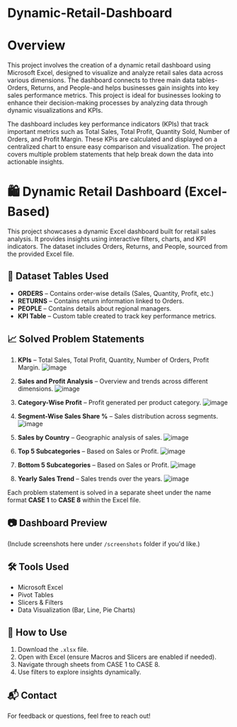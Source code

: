 # Dynamic-Retail-Dashboard
# Overview
This project involves the creation of a dynamic retail dashboard using Microsoft Excel, designed to visualize and analyze retail sales data across various dimensions. The dashboard connects to three main data tables-Orders, Returns, and People-and helps businesses gain insights into key sales performance metrics. This project is ideal for businesses looking to enhance their decision-making processes by analyzing data through dynamic visualizations and KPIs.

The dashboard includes key performance indicators (KPls) that track important metrics such as Total Sales, Total Profit, Quantity Sold, Number of Orders, and Profit Margin. These KPis are calculated and displayed on a centralized chart to ensure easy comparison and visualization. The project covers multiple problem statements that help break down the data into actionable insights.

# 🛍️ Dynamic Retail Dashboard (Excel-Based)

This project showcases a dynamic Excel dashboard built for retail sales analysis. It provides insights using interactive filters, charts, and KPI indicators. The dataset includes Orders, Returns, and People, sourced from the provided Excel file.

## 📂 Dataset Tables Used

- **ORDERS** – Contains order-wise details (Sales, Quantity, Profit, etc.)
- **RETURNS** – Contains return information linked to Orders.
- **PEOPLE** – Contains details about regional managers.
- **KPI Table** – Custom table created to track key performance metrics.

## 📈 Solved Problem Statements

1. **KPIs** – Total Sales, Total Profit, Quantity, Number of Orders, Profit Margin.
![image](https://github.com/user-attachments/assets/61723367-563c-4e07-a729-91a0a1b3b3dc)

2. **Sales and Profit Analysis** – Overview and trends across different dimensions.
![image](https://github.com/user-attachments/assets/f883a4a2-734f-417f-bb57-39d1226ca8af)

3. **Category-Wise Profit** – Profit generated per product category.
![image](https://github.com/user-attachments/assets/52e793a1-9bb7-40e8-bee3-cbd0cd84aaf9)

4. **Segment-Wise Sales Share %** – Sales distribution across segments.
![image](https://github.com/user-attachments/assets/0ee784ea-e142-4798-82d4-35788c01fbbb)

5. **Sales by Country** – Geographic analysis of sales.
![image](https://github.com/user-attachments/assets/8e050301-d1a7-4ad7-a262-23bc1c1a0e3f)

6. **Top 5 Subcategories** – Based on Sales or Profit.
![image](https://github.com/user-attachments/assets/544aabda-796a-48eb-89a2-f0cf223ab8f5)

7. **Bottom 5 Subcategories** – Based on Sales or Profit.
![image](https://github.com/user-attachments/assets/2c276104-c34e-4f38-9130-45b2f4625ca3)

8. **Yearly Sales Trend** – Sales trends over the years.
![image](https://github.com/user-attachments/assets/7b850b37-636a-47fb-8fcf-4a7e03b26252)

Each problem statement is solved in a separate sheet under the name format **CASE 1** to **CASE 8** within the Excel file.

## 📷 Dashboard Preview

(Include screenshots here under `/screenshots` folder if you'd like.)

## 🛠️ Tools Used

- Microsoft Excel
- Pivot Tables
- Slicers & Filters
- Data Visualization (Bar, Line, Pie Charts)

## 📌 How to Use

1. Download the `.xlsx` file.
2. Open with Excel (ensure Macros and Slicers are enabled if needed).
3. Navigate through sheets from CASE 1 to CASE 8.
4. Use filters to explore insights dynamically.

## 📬 Contact

For feedback or questions, feel free to reach out!

